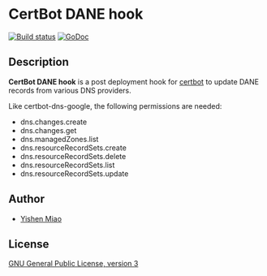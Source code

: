 # CertBot DANE hook

[![Build status](https://github.com/mys721tx/cdh/actions/workflows/go_test.yml/badge.svg)](https://github.com/mys721tx/cdh/actions/workflows/go_test.yml)
[![GoDoc](https://godoc.org/github.com/mys721tx/cdh?status.svg)](https://godoc.org/github.com/mys721tx/cdh)

## Description

**CertBot DANE hook** is a post deployment hook for
[certbot](https://github.com/certbot/certbot) to update DANE records from
various DNS providers.

Like certbot-dns-google, the following permissions are needed:

* dns.changes.create
* dns.changes.get
* dns.managedZones.list
* dns.resourceRecordSets.create
* dns.resourceRecordSets.delete
* dns.resourceRecordSets.list
* dns.resourceRecordSets.update

## Author

* [Yishen Miao](https://github.com/mys721tx)

## License

[GNU General Public License, version 3](http://www.gnu.org/licenses/gpl-3.0.html)
